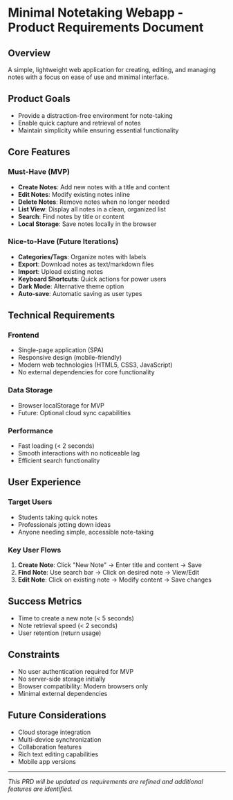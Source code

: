 # Minimal Notetaking Webapp - Product Requirements Document

## Overview
A simple, lightweight web application for creating, editing, and managing notes with a focus on ease of use and minimal interface.

## Product Goals
- Provide a distraction-free environment for note-taking
- Enable quick capture and retrieval of notes
- Maintain simplicity while ensuring essential functionality

## Core Features

### Must-Have (MVP)
- **Create Notes**: Add new notes with a title and content
- **Edit Notes**: Modify existing notes inline
- **Delete Notes**: Remove notes when no longer needed
- **List View**: Display all notes in a clean, organized list
- **Search**: Find notes by title or content
- **Local Storage**: Save notes locally in the browser

### Nice-to-Have (Future Iterations)
- **Categories/Tags**: Organize notes with labels
- **Export**: Download notes as text/markdown files
- **Import**: Upload existing notes
- **Keyboard Shortcuts**: Quick actions for power users
- **Dark Mode**: Alternative theme option
- **Auto-save**: Automatic saving as user types

## Technical Requirements

### Frontend
- Single-page application (SPA)
- Responsive design (mobile-friendly)
- Modern web technologies (HTML5, CSS3, JavaScript)
- No external dependencies for core functionality

### Data Storage
- Browser localStorage for MVP
- Future: Optional cloud sync capabilities

### Performance
- Fast loading (< 2 seconds)
- Smooth interactions with no noticeable lag
- Efficient search functionality

## User Experience

### Target Users
- Students taking quick notes
- Professionals jotting down ideas
- Anyone needing simple, accessible note-taking

### Key User Flows
1. **Create Note**: Click "New Note" → Enter title and content → Save
2. **Find Note**: Use search bar → Click on desired note → View/Edit
3. **Edit Note**: Click on existing note → Modify content → Save changes

## Success Metrics
- Time to create a new note (< 5 seconds)
- Note retrieval speed (< 2 seconds)
- User retention (return usage)

## Constraints
- No user authentication required for MVP
- No server-side storage initially
- Browser compatibility: Modern browsers only
- Minimal external dependencies

## Future Considerations
- Cloud storage integration
- Multi-device synchronization
- Collaboration features
- Rich text editing capabilities
- Mobile app versions

---

*This PRD will be updated as requirements are refined and additional features are identified.*